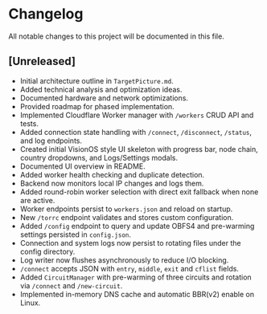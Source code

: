 # Changelog

All notable changes to this project will be documented in this file.

## [Unreleased]
- Initial architecture outline in `TargetPicture.md`.
- Added technical analysis and optimization ideas.
- Documented hardware and network optimizations.
- Provided roadmap for phased implementation.
- Implemented Cloudflare Worker manager with `/workers` CRUD API and tests.
- Added connection state handling with `/connect`, `/disconnect`, `/status`,
  and log endpoints.
- Created initial VisionOS style UI skeleton with progress bar, node chain,
  country dropdowns, and Logs/Settings modals.
- Documented UI overview in README.
- Added worker health checking and duplicate detection.
- Backend now monitors local IP changes and logs them.
- Added round-robin worker selection with direct exit fallback when none are active.
- Worker endpoints persist to `workers.json` and reload on startup.
- New `/torrc` endpoint validates and stores custom configuration.
- Added `/config` endpoint to query and update OBFS4 and pre-warming settings persisted in `config.json`.
- Connection and system logs now persist to rotating files under the config directory.
- Log writer now flushes asynchronously to reduce I/O blocking.
- `/connect` accepts JSON with `entry`, `middle`, `exit` and `cflist` fields.
- Added `CircuitManager` with pre-warming of three circuits and rotation via `/connect` and `/new-circuit`.
- Implemented in-memory DNS cache and automatic BBR(v2) enable on Linux.
